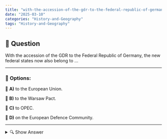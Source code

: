 ```yaml
---
title: "with-the-accession-of-the-gdr-to-the-federal-republic-of-germany-the-new-federal-states-now-also-bel"
date: "2025-03-10"
categories: "History-and-Geography"
tags: "History-and-Geography"
---
```


## 📌 **Question**

With the accession of the GDR to the Federal Republic of Germany, the new federal states now also belong to ...



---

### 📝 **Options:**

🔘 **A)** to the European Union.

🔘 **B)** to the Warsaw Pact.

🔘 **C)** to OPEC.

🔘 **D)** on the European Defence Community.

---

<details>
  <summary>🔍 Show Answer</summary>

  <p>
💡  <b>Correct Answer:</b>  a
  </p>
  <p>
    📖<b>Explanation:</b>
    After the fall of the Berlin Wall in 1989, the German Democratic Republic (DDR) officially joined the Federal Republic of Germany in 1990, leading to the reunification of East and West Germany. The former East German states, now new federal Länder, integrated into the existing political, economic, and international frameworks of unified Germany. This included becoming part of the European Union, which West Germany was already a member of. Reunification also meant leaving behind former alliances such as the Warsaw Pact, aligning the new states with Western institutions.
  </p>
</details>
